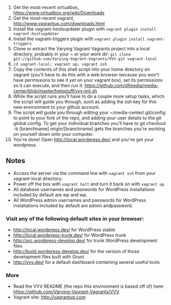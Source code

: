 1. Get the most-recent virtualbox, https://www.virtualbox.org/wiki/Downloads
1. Get the most-recent vagrant, http://www.vagrantup.com/downloads.html
1. Install the vagrant-hostsupdater plugin with `vagrant plugin install vagrant-hostsupdater`
1. Install the vagrant-triggers plugin with `vagrant plugin install vagrant-triggers`
1. Clone or extract the Varying Vagrant Vagrants project into a local directory, probably in your ~ or your work dir: `git clone git://github.com/Varying-Vagrant-Vagrants/VVV.git vagrant-local`
1. `cd vagrant-local; vagrant up; vagrant ssh`
1. Copy the contents of this shell script into your home directory on vagrant (you'll have to do this with a web browser because you won't have permissions to see it *yet* on your vagrant box), set its permissions so it can execute, and then run it: https://github.com/dfmedia/media-center/blob/master/helpstuff/vvv-init.sh
1. While the script runs you'll have to do a couple more setup tasks, which the script will guide you through, such as adding the ssh key for this new environment to your github account. 
1. The script will guide you through editing your ~/media-center/.git/config to point to your fork of the repo, and adding your user details to the git global config. To get your individual branches you'll have to git checkout -b [branchname] origin/[branchname] gets the branches you're working on yourself down onto your computer.
1. You're done! Open http://local.wordpress.dev/ and you've got your wordpress.

## Notes
* Access the server via the command line with `vagrant ssh` from your vagrant-local directory.
* Power off the box with `vagrant halt` and turn it back on with `vagrant up`.
* All database usernames and passwords for WordPress installations included by default are wp and wp.
* All WordPress admin usernames and passwords for WordPress installations included by default are admin andpassword.

### Visit any of the following default sites in your browser:
* http://local.wordpress.dev/ for WordPress stable
* http://local.wordpress-trunk.dev/ for WordPress trunk
* http://src.wordpress-develop.dev/ for trunk WordPress development files
* http://build.wordpress-develop.dev/ for the version of those development files built with Grunt
* http://vvv.dev/ for a default dashboard containing several useful tools

### More
* Read the VVV README (the repo this environment is based off of) here: https://github.com/Varying-Vagrant-Vagrants/VVV
* Vagrant site: http://vagrantup.com

